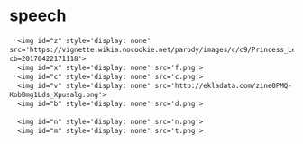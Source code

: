 # speech<!DOCTYPE html>
<html>
<head>
    
  <meta charset="utf-8">
  <meta name="viewport" content="width=device-width">
<script src="https://code.jquery.com/jquery-3.1.0.js"></script>
<script src="script.js"></script>
<link rel="stylesheet" type="text/css" href="style.css">



</audio>
</audio>

  <title>JS Bin</title>

     
      
  
  
      <img id="z" style='display: none' src='https://vignette.wikia.nocookie.net/parody/images/c/c9/Princess_Leia_Organa.png/revision/latest?cb=20170422171118'>
      <img id="x" style='display: none' src='f.png'>
      <img id="c" style='display: none' src='c.png'>
      <img id="v" style='display: none' src='http://ekladata.com/zine0PMQ-KobBmg1Lds_Xpusalg.png'>
      <img id="b" style='display: none' src='d.png'>
      
      <img id="n" style='display: none' src='n.png'>
      <img id="m" style='display: none' src='t.png'>

     
     


     

<html>

<head>


